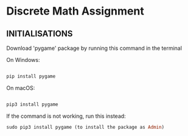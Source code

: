 # Discrete Math Assignment

## INITIALISATIONS

Download 'pygame' package by running this command in the terminal


On Windows:
```ruby

pip install pygame

```

On macOS:
```ruby

pip3 install pygame

```

If the command is not working, run this instead:

```ruby
sudo pip3 install pygame (to install the package as Admin)
```
